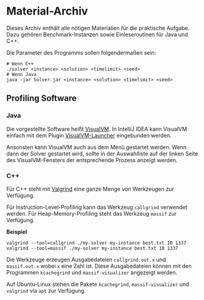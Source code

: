 # Material-Archiv
Dieses Archiv enthält alle nötigen Materialien für die praktische Aufgabe. 
Dazu gehören Benchmark-Instanzen sowie Einleseroutinen für Java und C++. 

Die Parameter des Programms sollen folgendermaßen sein:
~~~~
# Wenn C++
./solver <instance> <solution> <timelimit> <seed>
# Wenn Java
java -jar Solver.jar <instance> <solution> <timelimit> <seed>
~~~~



Profiling Software
---------------------

### Java

Die vorgestellte Software heißt [VisualVM](https://visualvm.github.io/).
In IntelliJ IDEA kann VisualVM einfach mit dem
Plugin [VisualVM-Launcher](https://plugins.jetbrains.com/plugin/7115-visualvm-launcher) eingebunden werden.

Ansonsten kann VisualVM auch aus dem Menü gestartet werden.
Wenn dann der Solver gestartet wird, sollte in der Auswahlliste auf der linken Seite des VisualVM-Fensters
der entsprechende Prozess anzeigt werden.


### C++

Für C++ steht mit [Valgrind](http://www.valgrind.org/) eine ganze Menge von Werkzeugen
zur Verfügung.

Für Instruction-Level-Profiling kann das Werkzeug `callgrind` verwendet werden.
Für Heap-Memory-Profiling steht das Werkzeug `massif` zur Verfügung.


**Beispiel**

~~~
valgrind --tool=callgrind ./my-solver my-instance best.txt 10 1337
valgrind --tool=massif ./my-solver my-instance best.txt 10 1337
~~~

Die Werkzeuge erzeugen Ausgabedateien `callgrind.out.x` und `massif.out.x` wobei `x` eine Zahl ist.
Diese Ausgabedateien können mit den Programmen `kcachegrind` und `massif-visualizer` angezeigt werden.

Auf Ubuntu-Linux stehen die Pakete `kcachegrind`, `massif-visualizer` und `valgrind` via `apt` zur Verfügung.

